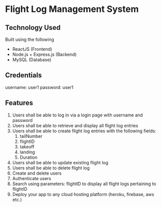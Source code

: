 # Flight Log Management System

## Technology Used
Built using the following
- ReactJS (Frontend)
- Node.js + Express.js (Backend)
- MySQL (Database)

## Credentials
username: user1
password: user1

## Features
1. Users shall be able to log in via a login page with username and password
2. Users shall be able to retrieve and display all flight log entries
3. Users shall be able to create flight log entries with the following fields:
    1. tailNumber
    2. flightID
    3. takeoff
    4. landing
    5. Duration
4. Users shall be able to update existing flight log
5. Users shall be able to delete flight log
7. Create and delete users
8. Authenticate users
9. Search using parameters: flightID to display all flight logs pertaining to flightID
10. Deploy your app to any cloud hosting platform (heroku, firebase, aws etc.)